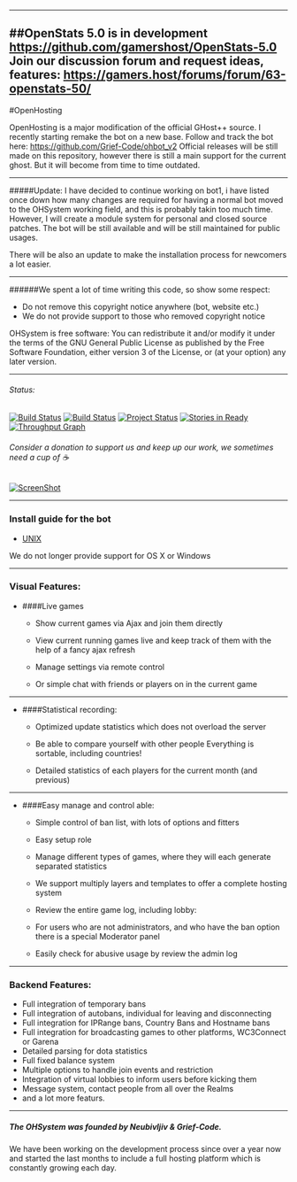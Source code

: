 ----
##OpenStats 5.0 is in development
https://github.com/gamershost/OpenStats-5.0
Join our discussion forum and request ideas, features:
https://gamers.host/forums/forum/63-openstats-50/
----
#OpenHosting

OpenHosting is a major modification of the official GHost++ source.
I recently starting remake the bot on a new base. Follow and track the bot here:
https://github.com/Grief-Code/ohbot_v2
Official releases will be still made on this repository, however there is still a main support for the current ghost. But it will become from time to time outdated.

---
#####Update:
I have decided to continue working on bot1, i have listed once down how many changes are required for having a normal bot moved to the OHSystem working field, and this is probably takin too much time.
However, I will create a module system for personal and closed source patches.
The bot will be still available and will be still maintained for public usages.

There will be also an update to make the installation process for newcomers a lot easier.

---

######We spent a lot of time writing this code, so show some respect:
 - Do not remove this copyright notice anywhere (bot, website etc.)
 - We do not provide support to those who removed copyright notice

OHSystem is free software: You can redistribute it and/or modify
it under the terms of the GNU General Public License as published by
the Free Software Foundation, either version 3 of the License, or
(at your option) any later version.

---

###### Status:
[![Build Status](https://travis-ci.org/OHSystem/OHSystem.svg?branch=master)](https://travis-ci.org/OHSystem/OHSystem)
[![Build Status](https://drone.io/github.com/OHSystem/ohsystem/status.png)](https://drone.io/github.com/OHSystem/ohsystem/latest)
[![Project Status](http://stillmaintained.com/OHSystem/ohsystem.png)](http://stillmaintained.com/OHSystem/ohsystem)
[![Stories in Ready](https://badge.waffle.io/ohsystem/ohsystem.png?label=ready&title=Ready)](https://waffle.io/ohsystem/ohsystem)
[![Throughput Graph](https://graphs.waffle.io/ohsystem/ohsystem/throughput.svg)](https://waffle.io/ohsystem/ohsystem/metrics) 
###### Consider a donation to support us and keep up our work, we sometimes need a cup of :coffee:
[![ScreenShot](https://www.paypalobjects.com/en_US/i/btn/btn_donate_LG.gif)](https://www.paypal.com/cgi-bin/webscr?cmd=_s-xclick&hosted_button_id=ARP4DEP4E429Y)

---
### Install guide for the bot

 - [UNIX](https://github.com/OHSystem/ohsystem/wiki/Installation---UNIX)

We do not longer provide support for OS X or Windows 

---

### Visual Features:
- ####Live games
  - Show current games via Ajax and join them directly

  - View current running games live and keep track of them with the help of a fancy ajax refresh

  - Manage settings via remote control

  - Or simple chat with friends or players on in the current game

---

- ####Statistical recording:
  - Optimized update statistics which does not overload the server

  - Be able to compare yourself with other people
    Everything is sortable, including countries!

  - Detailed statistics of each players for the current month (and previous)

---

- ####Easy manage and control able:
  - Simple control of ban list, with lots of options and fitters
  
  - Easy setup role

  - Manage different types of games, where they will each generate separated statistics

  - We support multiply layers and templates to offer a complete hosting system

  - Review the entire game log, including lobby:

  - For users who are not administrators, and who have the ban option there is a special Moderator panel
  
  - Easily check for abusive usage by review the admin log
    
---

### Backend Features:
  - Full integration of temporary bans
  - Full integration of autobans, individual for leaving and disconnecting
  - Full integration for IPRange bans, Country Bans and Hostname bans
  - Full integration for broadcasting games to other platforms, WC3Connect or Garena
  - Detailed parsing for dota statistics
  - Full fixed balance system
  - Multiple options to handle join events and restriction
  - Integration of virtual lobbies to inform users before kicking them
  - Message system, contact people from all over the Realms
  - and a lot more featurs.

----

##### The OHSystem was founded by Neubivljiv & Grief-Code.
We have been working on the development process since over a year now and started the last months to include a full hosting platform which is constantly growing each day.
